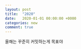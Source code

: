 ```yaml
---
layout: post
title:  "2020"
date:   2020-01-01 00:00:00 +0000
categories: new
comment: true
---
```


올해는 꾸준히 커밋하는게 목표야